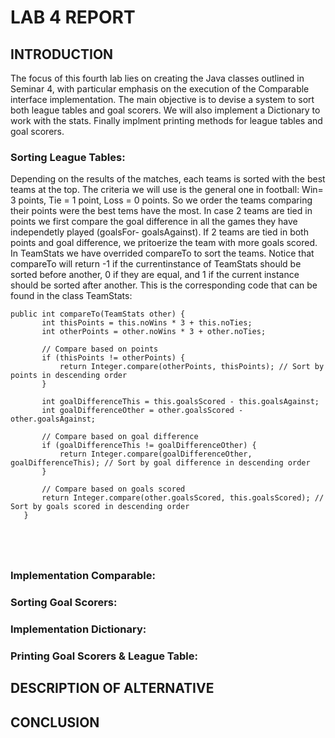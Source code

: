 # LAB 4 REPORT
## INTRODUCTION

 The focus of this fourth lab lies on creating the Java classes outlined in Seminar 4, with particular emphasis on the execution of the Comparable interface implementation. The main objective is to devise a system 
 to sort both league tables and goal scorers. We will also implement a Dictionary to work with the stats. Finally implment printing methods for league tables and goal scorers.

 ### Sorting League Tables:
 Depending on the results of the matches, each teams is sorted with the best teams at the top. The criteria we will use is the general one in football: Win= 3 points, Tie = 1 point, Loss = 0 points.
 So we order the teams comparing their points were the best tems have the most. In case 2 teams are tied in points we first compare the goal difference in all the games they have independetly played (goalsFor- goalsAgainst). If 2 teams are tied in both points and goal difference, we pritoerize the team with more goals scored.
 In TeamStats we have overrided compareTo to sort the teams. Notice that compareTo will return -1 if the currentinstance of TeamStats should be sorted before another, 0 if they are equal, and 1 if the current instance should be sorted after another.
 This is the corresponding code that can be found in the class TeamStats:
 ```
public int compareTo(TeamStats other) {
        int thisPoints = this.noWins * 3 + this.noTies;
        int otherPoints = other.noWins * 3 + other.noTies;

        // Compare based on points
        if (thisPoints != otherPoints) {
            return Integer.compare(otherPoints, thisPoints); // Sort by points in descending order
        }

        int goalDifferenceThis = this.goalsScored - this.goalsAgainst;
        int goalDifferenceOther = other.goalsScored - other.goalsAgainst;

        // Compare based on goal difference
        if (goalDifferenceThis != goalDifferenceOther) {
            return Integer.compare(goalDifferenceOther, goalDifferenceThis); // Sort by goal difference in descending order
        }

        // Compare based on goals scored
        return Integer.compare(other.goalsScored, this.goalsScored); // Sort by goals scored in descending order
    }





```

 ### Implementation Comparable:
 
 ### Sorting  Goal Scorers:

 ### Implementation Dictionary:

 ### Printing Goal Scorers & League Table:
 

## DESCRIPTION OF ALTERNATIVE  




## CONCLUSION
